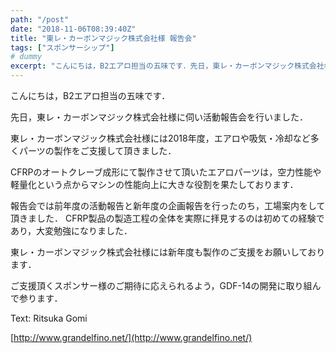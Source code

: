 ```yaml
---
path: "/post"
date: "2018-11-06T08:39:40Z"
title: "東レ・カーボンマジック株式会社様 報告会"
tags: ["スポンサーシップ"]
# dummy
excerpt: "こんにちは，B2エアロ担当の五味です．先日，東レ・カーボンマジック株式会社様に伺い活動報告会を行いました．東レ・カーボンマジック株式会社様には2018年度，エアロや吸気・冷却など多くパーツの製作をご..."
---
```


こんにちは，B2エアロ担当の五味です．

先日，東レ・カーボンマジック株式会社様に伺い活動報告会を行いました．

東レ・カーボンマジック株式会社様には2018年度，エアロや吸気・冷却など多くパーツの製作をご支援して頂きました．

CFRPのオートクレーブ成形にて製作させて頂いたエアロパーツは，空力性能や軽量化という点からマシンの性能向上に大きな役割を果たしております．

報告会では前年度の活動報告と新年度の企画報告を行ったのち，工場案内をして頂きました．
CFRP製品の製造工程の全体を実際に拝見するのは初めての経験であり，大変勉強になりました．

東レ・カーボンマジック株式会社様には新年度も製作のご支援をお願いしております．

ご支援頂くスポンサー様のご期待に応えられるよう，GDF-14の開発に取り組んで参ります．

Text: Ritsuka Gomi

[http://www.grandelfino.net/](http://www.grandelfino.net/)